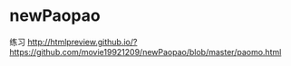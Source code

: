 # newPaopao
练习
 http://htmlpreview.github.io/?https://github.com/movie19921209/newPaopao/blob/master/paomo.html
